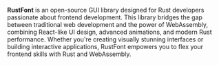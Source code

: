 **RustFont** is an open-source GUI library designed for Rust developers passionate about frontend development. This library bridges the gap between traditional web development and the power of WebAssembly, combining React-like UI design, advanced animations, and modern Rust performance. Whether you're creating visually stunning interfaces or building interactive applications, RustFont empowers you to flex your frontend skills with Rust and WebAssembly.
